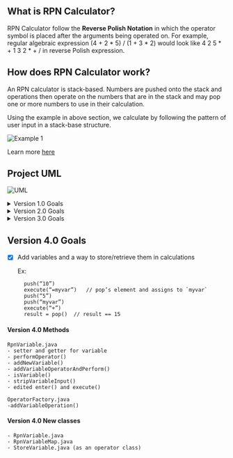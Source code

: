 ## What is RPN Calculator?
RPN Calculator follow the **Reverse Polish Notation** in which the operator symbol is placed after the arguments being operated on. For example, regular algebraic expression (4 + 2 * 5) / (1 + 3 * 2)  would look like 4 2 5 * + 1 3 2 * + /  in reverse Polish expression. 


## How does RPN Calculator work?
An RPN calculator is stack-based. Numbers are pushed onto the stack and operations then operate on the numbers that are in the stack and may pop one or more numbers to use in their calculation.

Using the example in above section, we calculate by following the pattern of user input in a stack-base structure.

![Example 1](https://i.imgur.com/q2RNDmM.png)

Learn more [here](https://leachlegacy.ece.gatech.edu/revpol/)

## Project UML
![UML](https://github.com/USM-COS470-S21/rpn-calculator-aidan-ho-solo/blob/main/Model.png)
<details>
<summary>Version 1.0 Goals</summary>

## Version 1.0 Goals
1. Operations
   - [x] Addition
   - [x] Subtraction
   - [x] Multiplication
   - [x] Division
   - [x] Modulus
   - [x] void clear()
   - [x] int size()
   - [x] string flag()

2. Engine functions
   - [x] void push(String)
   - [x] string pop()
   - [x] string peek(int)
   - [x] void execute(string)
</details>

<details>
<summary>Version 2.0 Goals</summary>
	
## Version 2.0 Goals
   - [x] Bitwise: &, |, ^, ~, <<, >>	( ~ turn number into negative and cause overflow)
   - [x] Relational: ==, !=, >, <, >=, <=	
   - [x] Logical: &&, ||, !	(Any number that is not 0 is false)		
	
   - [x] (d)uplicate: duplicates the top item on the stack
   - [x]	(r)everse: swap top two stack values peek(0) and peek(1)
	   	// Raise stack underflow if not enough items for both
</details>

<details>
<summary>Version 3.0 Goals</summary>

## Version 3.0 Goals
1. Signed and Unsigned mode using **#** (Hash Sign)
   - [x] setSignRange() // set sign range base on Word-size and mode(signed/unsigned)
   - [x] SwitchSignMode.java // switch from the current mode... 
        
         - flip current Signed to Unsigned or Unsigned to Signed
         - update new the Word-size range by calling setSignRange();
         - convert all number on stack into the new sign

</details>

## Version 4.0 Goals
- [x] Add variables and a way to store/retrieve them in calculations
	
	Ex:
		
		push(“10”)
		execute(“=myvar”)	// pop’s element and assigns to `myvar`
		push(“5”)
		push(“myvar”)
		execute(“+”)
		result = pop()  // result == 15

		
#### Version 4.0 Methods
	RpnVariable.java
	- setter and getter for variable
	- performOperator()
	- addNewVariable()
	- addVariableOperatorAndPerform()
	- isVariable()
	- stripVariableInput()
	- edited enter() and execute()

	OperatorFactory.java
	-addVariableOperation()


#### Version 4.0 New classes
	- RpnVariable.java
	- RpnVariableMap.java
	- StoreVariable.java (as an operator class)
